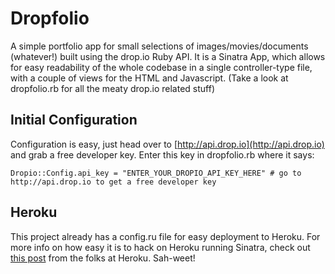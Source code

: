 Dropfolio
=========

A simple portfolio app for small selections of images/movies/documents (whatever!) built using the drop.io Ruby API. It is a Sinatra App, which allows for easy readability of the whole codebase in a single controller-type file, with a couple of views for the HTML and Javascript.  (Take a look at dropfolio.rb for all the meaty drop.io related stuff)

Initial Configuration
---------------------
Configuration is easy, just head over to [http://api.drop.io](http://api.drop.io) and grab a free developer key.  Enter this key in dropfolio.rb where it says:

    Dropio::Config.api_key = "ENTER_YOUR_DROPIO_API_KEY_HERE" # go to http://api.drop.io to get a free developer key
    
Heroku
------
This project already has a config.ru file for easy deployment to Heroku.  For more info on how easy it is to hack on Heroku running Sinatra, check out [this post](http://blog.heroku.com/archives/2009/3/5/32_deploy_merb_sinatra_or_any_rack_app_to_heroku/) from the folks at Heroku.  Sah-weet!